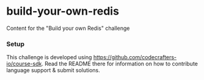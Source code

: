 # build-your-own-redis

Content for the "Build your own Redis" challenge

### Setup

This challenge is developed using https://github.com/codecrafters-io/course-sdk. Read the README there for information
on how to contribute language support & submit solutions.